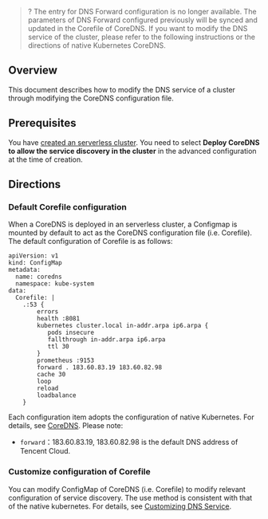 


>? The entry for DNS Forward configuration is no longer available. The parameters of DNS Forward configured previously will be synced and updated in the Corefile of CoreDNS. If you want to modify the DNS service of the cluster, please refer to the following instructions or the directions of native Kubernetes CoreDNS.

## Overview
This document describes how to modify the DNS service of a cluster through modifying the CoreDNS configuration file.

## Prerequisites
You have [created an serverless cluster](https://intl.cloud.tencent.com/document/product/457/34048). You need to select **Deploy CoreDNS to allow the service discovery in the cluster** in the advanced configuration at the time of creation.

## Directions

### Default Corefile configuration

When a CoreDNS is deployed in an serverless cluster, a Configmap is mounted by default to act as the CoreDNS configuration file (i.e. Corefile).
The default configuration of Corefile is as follows:

```
apiVersion: v1
kind: ConfigMap
metadata:
  name: coredns
  namespace: kube-system
data:
  Corefile: |
    .:53 {
        errors
        health :8081
        kubernetes cluster.local in-addr.arpa ip6.arpa {
           pods insecure
           fallthrough in-addr.arpa ip6.arpa
           ttl 30
        }
        prometheus :9153
        forward . 183.60.83.19 183.60.82.98
        cache 30
        loop
        reload
        loadbalance
    }    
```

Each configuration item adopts the configuration of native Kubernetes. For details, see [CoreDNS](https://kubernetes.io/zh/docs/tasks/administer-cluster/dns-custom-nameservers/#coredns). Please note:

- `forward`：183.60.83.19, 183.60.82.98 is the default DNS address of Tencent Cloud.


### Customize configuration of Corefile
You can modify ConfigMap of CoreDNS (i.e. Corefile) to modify relevant configuration of service discovery. The use method is consistent with that of the native kubernetes. For details, see [Customizing DNS Service](https://kubernetes.io/docs/tasks/administer-cluster/dns-custom-nameservers/).
